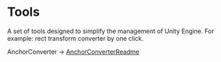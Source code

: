 # Tools
A set of tools designed to simplify the management of Unity Engine. For example: rect transform converter by one click.


AnchorConverter -> [AnchorConverterReadme](https://github.com/Tobiasz2817/Tools/blob/main/AnchorConverter/AnchorConverterReadme.md)
